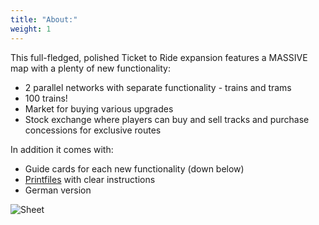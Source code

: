 ```yaml
---
title: "About:"
weight: 1
---
```


This full-fledged, polished Ticket to Ride expansion features a MASSIVE map with a plenty of new functionality:

- 2 parallel networks with separate functionality - trains and trams
- 100 trains!
- Market for buying various upgrades
- Stock exchange where players can buy and sell tracks and purchase concessions for exclusive routes

In addition it comes with:

- Guide cards for each new functionality (down below)
- [Printfiles](#downloads) with clear instructions
- German version

![Sheet](setup.png)